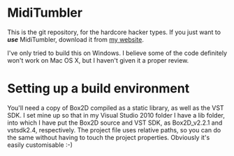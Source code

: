 MidiTumbler========This is the git repository, for the hardcore hacker types. If you just want to ***use*** MidiTumbler, download it from [my website](http://aetheria.co.uk).I've only tried to build this on Windows. I believe some of the code definitely won't work on Mac OS X, but I haven't given it a proper review.Setting up a build environment====================You'll need a copy of Box2D compiled as a static library, as well as the VST SDK.I set mine up so that in my Visual Studio 2010 folder I have a lib folder, into which I have put the Box2D source and VST SDK, as Box2D_v2.2.1 and vstsdk2.4, respectively. The project file uses relative paths, so you can do the same without having to touch the project properties. Obviously it's easily customisable :-)